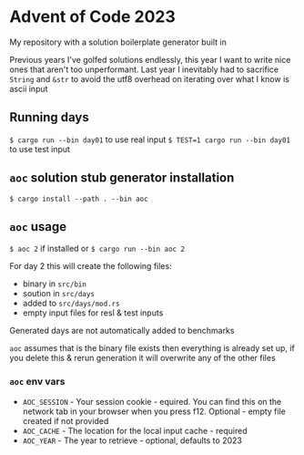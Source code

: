 # Advent of Code 2023

My repository with a solution boilerplate generator built in

Previous years I've golfed solutions endlessly, this year I want to write nice
ones that aren't too unperformant. Last year I inevitably had to sacrifice
`String` and `&str` to avoid the utf8 overhead on iterating over what I know is
ascii input

## Running days

`$ cargo run --bin day01` to use real input
`$ TEST=1 cargo run --bin day01` to use test input

## `aoc` solution stub generator installation

`$ cargo install --path . --bin aoc`

## `aoc` usage

`$ aoc 2` if installed or `$ cargo run --bin aoc 2` 

For day 2 this will create the following files:

- binary in `src/bin`
- soution in `src/days`
- added to `src/days/mod.rs`
- empty input files for resl & test inputs

Generated days are not automatically added to benchmarks

`aoc` assumes that is the binary file exists then everything is already set up,
if you delete this & rerun generation it will overwrite any of the other files

### `aoc` env vars

- `AOC_SESSION` - Your session cookie - equired. You can find this on the network tab in your browser when you press f12. Optional - empty file created if not provided
- `AOC_CACHE` - The location for the local input cache - required
- `AOC_YEAR` - The year to retrieve - optional, defaults to 2023
